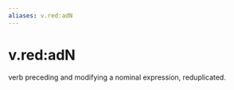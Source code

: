 ```yaml
---
aliases: v.red:adN
---
```

# v.red:adN

verb preceding and modifying a nominal expression, reduplicated.